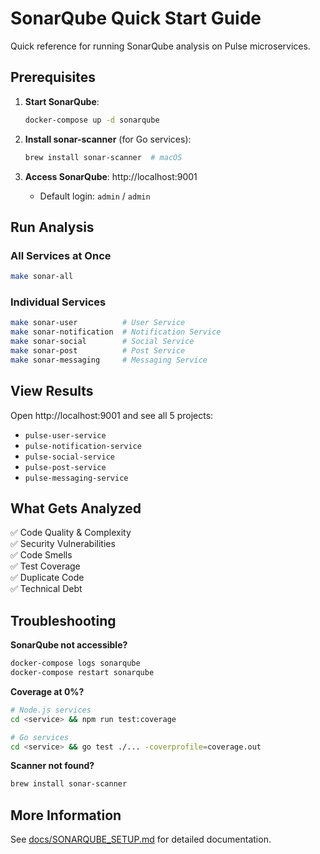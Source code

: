 # SonarQube Quick Start Guide

Quick reference for running SonarQube analysis on Pulse microservices.

## Prerequisites

1. **Start SonarQube**:
   ```bash
   docker-compose up -d sonarqube
   ```

2. **Install sonar-scanner** (for Go services):
   ```bash
   brew install sonar-scanner  # macOS
   ```

3. **Access SonarQube**: http://localhost:9001
   - Default login: `admin` / `admin`

## Run Analysis

### All Services at Once
```bash
make sonar-all
```

### Individual Services
```bash
make sonar-user          # User Service
make sonar-notification  # Notification Service  
make sonar-social        # Social Service
make sonar-post          # Post Service
make sonar-messaging     # Messaging Service
```

## View Results

Open http://localhost:9001 and see all 5 projects:
- `pulse-user-service`
- `pulse-notification-service`
- `pulse-social-service`
- `pulse-post-service`
- `pulse-messaging-service`

## What Gets Analyzed

✅ Code Quality & Complexity  
✅ Security Vulnerabilities  
✅ Code Smells  
✅ Test Coverage  
✅ Duplicate Code  
✅ Technical Debt  

## Troubleshooting

**SonarQube not accessible?**
```bash
docker-compose logs sonarqube
docker-compose restart sonarqube
```

**Coverage at 0%?**
```bash
# Node.js services
cd <service> && npm run test:coverage

# Go services  
cd <service> && go test ./... -coverprofile=coverage.out
```

**Scanner not found?**
```bash
brew install sonar-scanner
```

## More Information

See [docs/SONARQUBE_SETUP.md](docs/SONARQUBE_SETUP.md) for detailed documentation.

